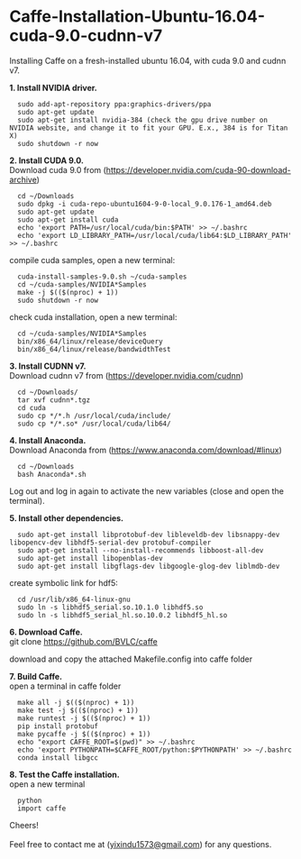 # Caffe-Installation-Ubuntu-16.04-cuda-9.0-cudnn-v7

Installing Caffe on a fresh-installed ubuntu 16.04, with cuda 9.0 and cudnn v7.

**1. Install NVIDIA driver.**
      
      sudo add-apt-repository ppa:graphics-drivers/ppa
      sudo apt-get update  
      sudo apt-get install nvidia-384 (check the gpu drive number on NVIDIA website, and change it to fit your GPU. E.x., 384 is for Titan X)  
      sudo shutdown -r now  


**2. Install CUDA 9.0.**\
            Download cuda 9.0 from (https://developer.nvidia.com/cuda-90-download-archive)
            
      cd ~/Downloads
      sudo dpkg -i cuda-repo-ubuntu1604-9-0-local_9.0.176-1_amd64.deb
      sudo apt-get update
      sudo apt-get install cuda
      echo 'export PATH=/usr/local/cuda/bin:$PATH' >> ~/.bashrc
      echo 'export LD_LIBRARY_PATH=/usr/local/cuda/lib64:$LD_LIBRARY_PATH' >> ~/.bashrc

compile cuda samples, open a new terminal:

      cuda-install-samples-9.0.sh ~/cuda-samples
      cd ~/cuda-samples/NVIDIA*Samples
      make -j $(($(nproc) + 1))
      sudo shutdown -r now
      
check cuda installation, open a new terminal:

      cd ~/cuda-samples/NVIDIA*Samples
      bin/x86_64/linux/release/deviceQuery
      bin/x86_64/linux/release/bandwidthTest

**3. Install CUDNN v7.**\
      Download cudnn v7 from (https://developer.nvidia.com/cudnn)
            
      cd ~/Downloads/
      tar xvf cudnn*.tgz
      cd cuda
      sudo cp */*.h /usr/local/cuda/include/
      sudo cp */*.so* /usr/local/cuda/lib64/

**4. Install Anaconda.**\
      Download Anaconda from (https://www.anaconda.com/download/#linux)
            
      cd ~/Downloads
      bash Anaconda*.sh

Log out and log in again to activate the new variables (close and open the terminal).


**5. Install other dependencies.**

      sudo apt-get install libprotobuf-dev libleveldb-dev libsnappy-dev libopencv-dev libhdf5-serial-dev protobuf-compiler
      sudo apt-get install --no-install-recommends libboost-all-dev
      sudo apt-get install libopenblas-dev
      sudo apt-get install libgflags-dev libgoogle-glog-dev liblmdb-dev
      
create symbolic link for hdf5:

      cd /usr/lib/x86_64-linux-gnu
      sudo ln -s libhdf5_serial.so.10.1.0 libhdf5.so
      sudo ln -s libhdf5_serial_hl.so.10.0.2 libhdf5_hl.so

**6. Download Caffe.**\
      git clone https://github.com/BVLC/caffe
      
download and copy the attached Makefile.config into caffe folder


**7. Build Caffe.**\
open a terminal in caffe folder

      make all -j $(($(nproc) + 1))
      make test -j $(($(nproc) + 1))
      make runtest -j $(($(nproc) + 1))
      pip install protobuf
      make pycaffe -j $(($(nproc) + 1))
      echo "export CAFFE_ROOT=$(pwd)" >> ~/.bashrc
      echo 'export PYTHONPATH=$CAFFE_ROOT/python:$PYTHONPATH' >> ~/.bashrc
      conda install libgcc

**8. Test the Caffe installation.**\
open a new terminal

      python
      import caffe
      
Cheers!\
\
Feel free to contact me at (yixindu1573@gmail.com) for any questions.














































      



